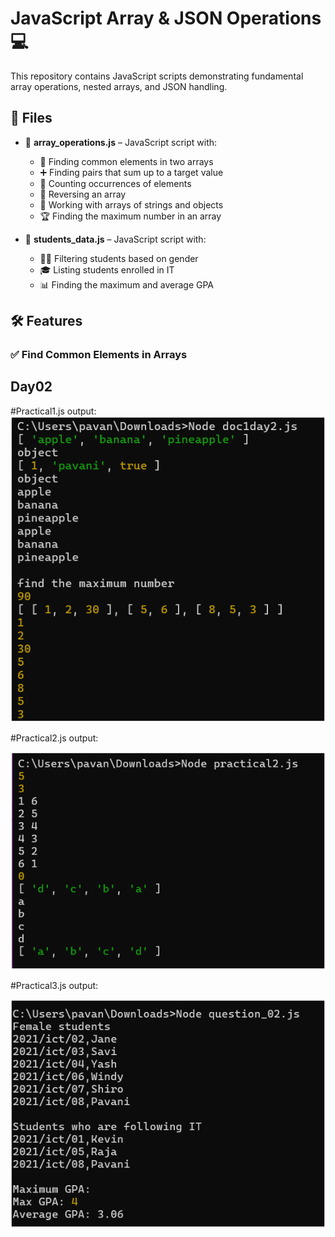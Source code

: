 # JavaScript Array & JSON Operations :computer:

This repository contains JavaScript scripts demonstrating fundamental array operations, nested arrays, and JSON handling.

## 📂 Files
- 📝 **array_operations.js** – JavaScript script with:
  - 🔄 Finding common elements in two arrays
  - ➕ Finding pairs that sum up to a target value
  - 🔢 Counting occurrences of elements
  - 🔁 Reversing an array
  - 🍏 Working with arrays of strings and objects
  - 🏆 Finding the maximum number in an array

- 📄 **students_data.js** – JavaScript script with:
  - 👩‍🎓 Filtering students based on gender
  - 🎓 Listing students enrolled in IT
  - 📊 Finding the maximum and average GPA

## 🛠 Features
### ✅ Find Common Elements in Arrays<h2>Day02</h2>
#Practical1.js output:
<img src="output\Day02_practical1.png">


#Practical2.js output:

<img src="output\Day02_practical2.png">


#Practical3.js output:

<img src="output\Day02_practical3.png">  
